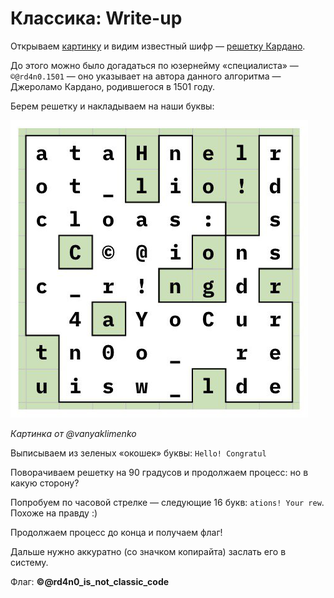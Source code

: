 # Классика: Write-up

Открываем [картинку](public/grille.png) и видим известный шифр — [решетку Кардано](https://ru.wikipedia.org/wiki/%D0%A0%D0%B5%D1%88%D1%91%D1%82%D0%BA%D0%B0_%D0%9A%D0%B0%D1%80%D0%B4%D0%B0%D0%BD%D0%BE).

До этого можно было догадаться по юзернейму «специалиста» — `©@rd4n0.1501` — оно указывает на автора данного алгоритма — Джероламо Кардано, родившегося в 1501 году.

Берем решетку и накладываем на наши буквы:

![Спасибо @vanyaklimenko за картинку](images/grille.png)

*Картинка от @vanyaklimenko*

Выписываем из зеленых «окошек» буквы: `Hello! Congratul`

Поворачиваем решетку на 90 градусов и продолжаем процесс: но в какую сторону?

Попробуем по часовой стрелке — следующие 16 букв: `ations! Your rew`. Похоже на правду :)

Продолжаем процесс до конца и получаем флаг!

Дальше нужно аккуратно (со значком копирайта) заслать его в систему.

Флаг: **©@rd4n0_is_not_classic_code**
